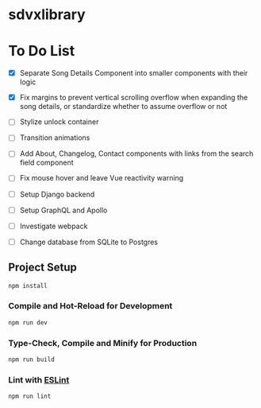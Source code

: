 # sdvxlibrary

# To Do List
- [x] Separate Song Details Component into smaller components with their logic
- [x] Fix margins to prevent vertical scrolling overflow when expanding the song details, or standardize whether to assume overflow or not
- [ ] Stylize unlock container
- [ ] Transition animations
- [ ] Add About, Changelog, Contact components with links from the search field component
- [ ] Fix mouse hover and leave Vue reactivity warning
- [ ] Setup Django backend
- [ ] Setup GraphQL and Apollo
- [ ] Investigate webpack
- [ ] Change database from SQLite to Postgres


## Project Setup

```sh
npm install
```

### Compile and Hot-Reload for Development

```sh
npm run dev
```

### Type-Check, Compile and Minify for Production

```sh
npm run build
```

### Lint with [ESLint](https://eslint.org/)

```sh
npm run lint
```
